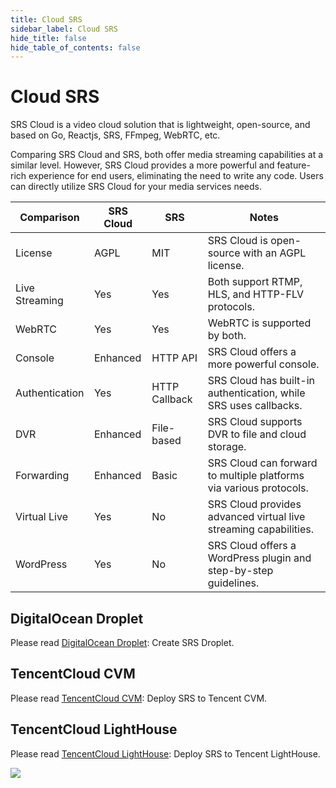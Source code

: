 ```yaml
---
title: Cloud SRS
sidebar_label: Cloud SRS
hide_title: false
hide_table_of_contents: false
---
```


# Cloud SRS

SRS Cloud is a video cloud solution that is lightweight, open-source, and based on Go,
Reactjs, SRS, FFmpeg, WebRTC, etc.

Comparing SRS Cloud and SRS, both offer media streaming capabilities at a similar level.
However, SRS Cloud provides a more powerful and feature-rich experience for end users,
eliminating the need to write any code. Users can directly utilize SRS Cloud for your
media services needs.

| Comparison       | SRS Cloud | SRS           | Notes                                                                |
|------------------|-----------|---------------|----------------------------------------------------------------------|
| License          | AGPL      | MIT           | SRS Cloud is open-source with an AGPL license.                       |
| Live Streaming   | Yes       | Yes           | Both support RTMP, HLS, and HTTP-FLV protocols.                      |
| WebRTC           | Yes       | Yes           | WebRTC is supported by both.                                         |
| Console          | Enhanced  | HTTP API      | SRS Cloud offers a more powerful console.                            |
| Authentication   | Yes       | HTTP Callback | SRS Cloud has built-in authentication, while SRS uses callbacks.     |
| DVR              | Enhanced  | File-based    | SRS Cloud supports DVR to file and cloud storage.                    |
| Forwarding       | Enhanced  | Basic         | SRS Cloud can forward to multiple platforms via various protocols.   |
| Virtual Live     | Yes       | No            | SRS Cloud provides advanced virtual live streaming capabilities.     |
| WordPress        | Yes       | No            | SRS Cloud offers a WordPress plugin and step-by-step guidelines.     |

## DigitalOcean Droplet

Please read [DigitalOcean Droplet](https://github.com/ossrs/srs-cloud/wiki/Droplet): Create SRS Droplet.

## TencentCloud CVM

Please read [TencentCloud CVM](https://www.bilibili.com/video/BV1844y1L7dL/): Deploy SRS to Tencent CVM.

## TencentCloud LightHouse

Please read [TencentCloud LightHouse](https://www.bilibili.com/video/BV1844y1L7dL/): Deploy SRS to Tencent LightHouse.

![](https://ossrs.net/gif/v1/sls.gif?site=ossrs.io&path=/lts/doc/en/v6/getting-started-cloud)



